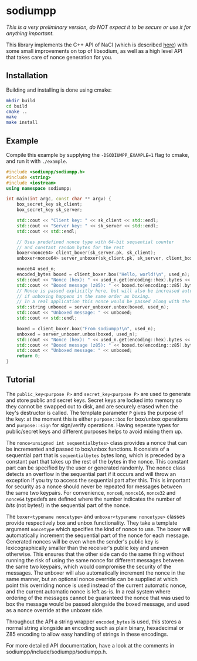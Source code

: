 sodiumpp
========

*This is a very preliminary version, do NOT expect it to be secure or use it for anything important.*

This library implements the C++ API of NaCl (which is described [here](http://nacl.cr.yp.to/)) with some small improvements on top of libsodium, as well as a high level API that takes care of nonce generation for you.

Installation
------------

Building and installing is done using cmake:

```bash
mkdir build
cd build
cmake ..
make
make install
```

Example
-------

Compile this example by supplying the `-DSODIUMPP_EXAMPLE=1` flag to cmake, and run it with `./example`.

```c++
#include <sodiumpp/sodiumpp.h>
#include <string>
#include <iostream>
using namespace sodiumpp;

int main(int argc, const char ** argv) {
    box_secret_key sk_client;
    box_secret_key sk_server;

    std::cout << "Client key: " << sk_client << std::endl;
    std::cout << "Server key: " << sk_server << std::endl;
    std::cout << std::endl;

    // Uses predefined nonce type with 64-bit sequential counter 
    // and constant random bytes for the rest
    boxer<nonce64> client_boxer(sk_server.pk, sk_client);
    unboxer<nonce64> server_unboxer(sk_client.pk, sk_server, client_boxer.get_nonce_constant());

    nonce64 used_n;
    encoded_bytes boxed = client_boxer.box("Hello, world!\n", used_n);
    std::cout << "Nonce (hex): " << used_n.get(encoding::hex).bytes << std::endl;
    std::cout << "Boxed message (z85): " << boxed.to(encoding::z85).bytes << std::endl;
    // Nonce is passed explicitly here, but will also be increased automatically
    // if unboxing happens in the same order as boxing.
    // In a real application this nonce would be passed along with the boxed message.
    std::string unboxed = server_unboxer.unbox(boxed, used_n);
    std::cout << "Unboxed message: " << unboxed;
    std::cout << std::endl;

    boxed = client_boxer.box("From sodiumpp!\n", used_n);
    unboxed = server_unboxer.unbox(boxed, used_n);
    std::cout << "Nonce (hex): " << used_n.get(encoding::hex).bytes << std::endl;
    std::cout << "Boxed message (z85): " << boxed.to(encoding::z85).bytes << std::endl;
    std::cout << "Unboxed message: " << unboxed;
    return 0;
}
```

Tutorial
--------

The `public_key<purpose P>` and `secret_key<purpose P>` are used to generate and store public and secret keys. Secret keys are locked into memory so they cannot be swapped out to disk, and are securely erased when the key's destructor is called. The template parameter `P` gives the purpose of the key: at the moment this is either `purpose::box` for box/unbox operations and `purpose::sign` for sign/verify operations. Having seperate types for public/secret keys and different purposes helps to avoid mixing them up.

The `nonce<unsigned int sequentialbytes>` class provides a nonce that can be incremented and passed to box/unbox functions. It consists of a sequential part that is `sequentialbytes` bytes long, which is preceded by a constant part that takes up the rest of the bytes in the nonce. This constant part can be specified by the user or generated randomly.
The nonce class detects an overflow in the sequential part if it occurs and will throw an exception if you try to access the sequential part after this. This is important for security as a nonce should never be repeated for messages between the same two keypairs.
For convenience, `nonce8`, `nonce16`, `nonce32` and `nonce64` typedefs are defined where the number indicates the number of _bits_ (not bytes!) in the sequential part of the nonce.

The `boxer<typename noncetype>` and `unboxer<typename noncetype>` classes provide respectively box and unbox functionality. They take a template argument `noncetype` which specifies the kind of nonce to use. The boxer will automatically increment the sequential part of the nonce for each message. Generated nonces will be even when the sender's public key is lexicographically smaller than the receiver's public key and uneven otherwise. This ensures that the other side can do the same thing without running the risk of using the same nonce for different messages between the same two keypairs, which would compromise the security of the messages. The unboxer will also automatically increment the nonce in the same manner, but an optional nonce override can be supplied at which point this overriding nonce is used instead of the current automatic nonce, and the current automatic nonce is left as-is. In a real system where ordering of the messages cannot be guaranteed the nonce that was used to box the message would be passed alongside the boxed message, and used as a nonce override at the unboxer side.

Throughout the API a string wrapper `encoded_bytes` is used, this stores a normal string alongside an encoding such as plain binary, hexadecimal or Z85 encoding to allow easy handling of strings in these encodings.

For more detailed API documentation, have a look at the comments in sodiumpp/include/sodiumpp/sodiumpp.h.
